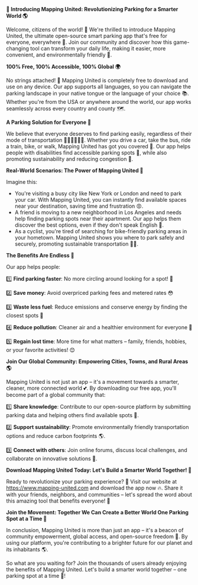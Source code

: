 **🚨 Introducing Mapping United: Revolutionizing Parking for a Smarter World 🌎**

Welcome, citizens of the world! 💬 We're thrilled to introduce Mapping United, the ultimate open-source smart parking app that's free for everyone, everywhere 🌈. Join our community and discover how this game-changing tool can transform your daily life, making it easier, more convenient, and environmentally friendly 🌿.

**100% Free, 100% Accessible, 100% Global 🌍**

No strings attached! 💸 Mapping United is completely free to download and use on any device. Our app supports all languages, so you can navigate the parking landscape in your native tongue or the language of your choice 📚. Whether you're from the USA or anywhere around the world, our app works seamlessly across every country and county 🗺️.

**A Parking Solution for Everyone 🤝**

We believe that everyone deserves to find parking easily, regardless of their mode of transportation 🚌🚂🚴‍♀️🚶‍♂️. Whether you drive a car, take the bus, ride a train, bike, or walk, Mapping United has got you covered 💪. Our app helps people with disabilities find accessible parking spots 👥, while also promoting sustainability and reducing congestion 🌟.

**Real-World Scenarios: The Power of Mapping United 🌈**

Imagine this:

* You're visiting a busy city like New York or London and need to park your car. With Mapping United, you can instantly find available spaces near your destination, saving time and frustration 😡.
* A friend is moving to a new neighborhood in Los Angeles and needs help finding parking spots near their apartment. Our app helps them discover the best options, even if they don't speak English 🌈.
* As a cyclist, you're tired of searching for bike-friendly parking areas in your hometown. Mapping United shows you where to park safely and securely, promoting sustainable transportation 🚴‍♂️.

**The Benefits Are Endless 🤯**

Our app helps people:

1️⃣ **Find parking faster**: No more circling around looking for a spot! 💨

2️⃣ **Save money**: Avoid overpriced parking fees and metered rates 😳

3️⃣ **Waste less fuel**: Reduce emissions and conserve energy by finding the closest spots 🌱

4️⃣ **Reduce pollution**: Cleaner air and a healthier environment for everyone 🌿

5️⃣ **Regain lost time**: More time for what matters – family, friends, hobbies, or your favorite activities! 😊

**Join Our Global Community: Empowering Cities, Towns, and Rural Areas 🌎**

Mapping United is not just an app – it's a movement towards a smarter, cleaner, more connected world 💕. By downloading our free app, you'll become part of a global community that:

1️⃣ **Share knowledge**: Contribute to our open-source platform by submitting parking data and helping others find available spots 🤝.

2️⃣ **Support sustainability**: Promote environmentally friendly transportation options and reduce carbon footprints 🌎.

3️⃣ **Connect with others**: Join online forums, discuss local challenges, and collaborate on innovative solutions 💬.

**Download Mapping United Today: Let's Build a Smarter World Together! 🚀**

Ready to revolutionize your parking experience? 🤯 Visit our website at https://www.mapping-united.com and download the app now 🔥. Share it with your friends, neighbors, and communities – let's spread the word about this amazing tool that benefits everyone! 📢

**Join the Movement: Together We Can Create a Better World One Parking Spot at a Time 🌟**

In conclusion, Mapping United is more than just an app – it's a beacon of community empowerment, global access, and open-source freedom 💫. By using our platform, you're contributing to a brighter future for our planet and its inhabitants 🌎.

So what are you waiting for? Join the thousands of users already enjoying the benefits of Mapping United. Let's build a smarter world together – one parking spot at a time 🚀!
